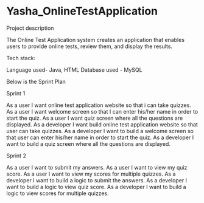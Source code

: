 # Yasha_OnlineTestApplication

Project description 

The Online Test Application system creates an application that enables users to provide online tests, review them, and display the results. 

Tech stack:	 

Language used- Java, HTML 
Database used - MySQL 

Below is the Sprint Plan

Sprint 1 

As a user I want online test application website so that i can take quizzes. 
As a user I want welcome screen so that I can enter his/her name in order to start the quiz. 
As a user I want quiz screen where all the questions are displayed. 
As a developer I want build online test application website so that user can take quizzes. 
As a developer I want to build a welcome screen so that user can enter his/her name in order to start the quiz. 
As a developer I want to build a quiz screen where all the questions are displayed. 

Sprint 2 

As a user I want to submit my answers. 
As a user I want to view my quiz score. 
As a user I want to view my scores for multiple quizzes. 
As a developer I want to build a logic to submit the answers. 
As a developer I want to build a logic to view quiz score. 
As a developer I want to build a logic to view scores for multiple quizzes. 

